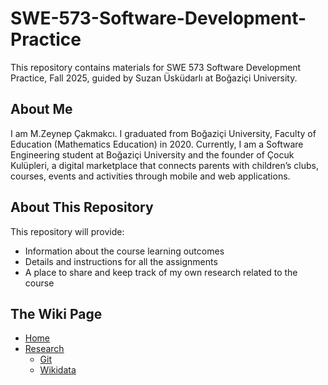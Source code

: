 # SWE-573-Software-Development-Practice
This repository contains materials for SWE 573 Software Development Practice, Fall 2025, guided by Suzan Üsküdarlı at Boğaziçi University.

## About Me

I am M.Zeynep Çakmakcı. I graduated from Boğaziçi University, Faculty of Education (Mathematics Education) in 2020.
Currently, I am a Software Engineering student at Boğaziçi University and the founder of Çocuk Kulüpleri, a digital marketplace that connects parents with children’s clubs, courses, events and activities through mobile and web applications.

## About This Repository

This repository will provide:
- Information about the course learning outcomes
- Details and instructions for all the assignments
- A place to share and keep track of my own research related to the course

## The Wiki Page
- [Home](https://github.com/mzyavuz/SWE-573-Software-Development-Practice/wiki)
- [Research](https://github.com/mzyavuz/SWE-573-Software-Development-Practice/wiki/research)
  - [Git](https://github.com/mzyavuz/SWE-573-Software-Development-Practice/wiki/research/#git)
  - [Wikidata](https://github.com/mzyavuz/SWE-573-Software-Development-Practice/wiki/research/#wikidata)
